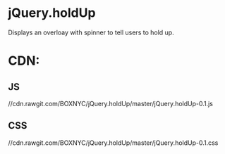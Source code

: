 # jQuery.holdUp
Displays an overloay with spinner to tell users to hold up.

# CDN:

## JS
//cdn.rawgit.com/BOXNYC/jQuery.holdUp/master/jQuery.holdUp-0.1.js

## CSS
//cdn.rawgit.com/BOXNYC/jQuery.holdUp/master/jQuery.holdUp-0.1.css
